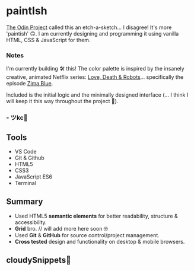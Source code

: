 # paintIsh
<!-- [IMG-HERE](LINK TO DEMO HERE) -->
<a href="https://www.theodinproject.com/lessons/foundations-rock-paper-scissors" target="_blank">The Odin Project</a> called this an etch-a-sketch… I disagree! It's more 'paintish' 🙃. I am currently designing and programming it using vanilla HTML, CSS & JavaScript for them.

### Notes

I'm currently building 🛠 this! The color palette is inspired by the insanely creative, animated Netflix series: <a href="https://www.netflix.com/title/80174608">Love, Death & Robots</a>… specifically the episode <a href="https://lovedeathrobots.fandom.com/wiki/Zima_Blue" target="_blank">Zima Blue</a>.

Included is the initial logic and the minimally designed interface (… I think I will keep it this way throughout the project 🤔).  

### - ツkc💭

## Tools
* VS Code
* Git & Github
* HTML5
* CSS3 
* JavaScript ES6
* Terminal

## Summary
* Used HTML5 **semantic elements** for better readability, structure & accessibility.
* **Grid** bro. // will add more here soon 🤓
* Used **Git** & **GitHub** for source control/project management. 
* **Cross tested** design and functionality on desktop & mobile browsers.

## cloudySnippets💭
<!-- ![cloudSnippets2](CODE-SNIPPET-IMG-HERE) -->